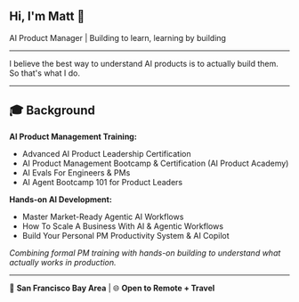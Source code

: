 ## Hi, I'm Matt 👋

AI Product Manager | Building to learn, learning by building

---

I believe the best way to understand AI products is to actually build them. So that's what I do.

---

## 🎓 Background

**AI Product Management Training:**
  - Advanced AI Product Leadership Certification
  - AI Product Management Bootcamp & Certification (AI Product
  Academy)
  - AI Evals For Engineers & PMs
  - AI Agent Bootcamp 101 for Product Leaders

**Hands-on AI Development:**
  - Master Market-Ready Agentic AI Workflows
  - How To Scale A Business With AI & Agentic Workflows
  - Build Your Personal PM Productivity System & AI Copilot

*Combining formal PM training with hands-on building to understand what actually works in production.*

---
📍 **San Francisco Bay Area** | 🌐 **Open to Remote + Travel**
